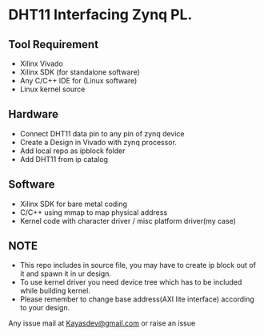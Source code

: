 # DHT11 Interfacing Zynq PL.  

## Tool Requirement
  * Xilinx Vivado
  * Xilinx SDK (for standalone software)
  * Any C/C++ IDE for (Linux software)
  * Linux kernel source 
## Hardware
* Connect DHT11  data pin to any pin of zynq device 
* Create a Design in Vivado with zynq processor.
* Add local repo as ipblock folder
* Add DHT11 from ip catalog


## Software
* Xilinx SDK for bare metal coding
* C/C++ using mmap to map physical address
* Kernel code with character driver / misc platform driver(my case)

## NOTE
* This repo includes in source file, you may have to create ip block out of it and spawn it in ur design.
* To use kernel driver you need device tree which has to be included while building kernel.
* Please remember to change base address(AXI lite interface) according to your design.

Any issue mail at 
Kayasdev@gmail.com or raise an issue
